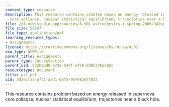 ```yaml
---
content_type: resource
description: This resource contains problem based on energy released in supernova
  core collapse, nuclear statistical equilibrium, trajectories near a black hole.
file: /ol-ocw-studio-app/courses/8-901-astrophysics-i-spring-2006/342ecfa3afc1aad168f5957e8167f822_ps7.pdf
file_size: 56147
file_type: application/pdf
learning_resource_types:
- Assignments
license: https://creativecommons.org/licenses/by-nc-sa/4.0/
ocw_type: OCWFile
parent_title: Assignments
parent_type: CourseSection
parent_uid: 932b82d8-6726-547f-ef58-d30b27bd602c
resourcetype: Document
title: ps7.pdf
uid: 342ecfa3-afc1-aad1-68f5-957e8167f822
---
```

This resource contains problem based on energy released in supernova core collapse, nuclear statistical equilibrium, trajectories near a black hole.